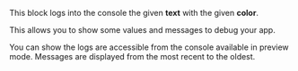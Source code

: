 This block logs into the console the given **text** with the given **color**.

This allows you to show some values and messages to debug your app.

You can show the logs are accessible from the console available in preview mode. Messages are displayed from the most recent to the oldest.
